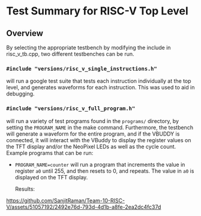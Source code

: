 # Test Summary for RISC-V Top Level

## Overview

By selecting the appropriate testbench by modifying the include in risc_v_tb.cpp, two different testbenches can be run. 
### `#include "versions/risc_v_single_instructions.h"` 
will run a google test suite that tests each instruction individually at the top level, and generates waveforms for each instruction. This was used to aid in debugging.

### `#include "versions/risc_v_full_program.h"` 
will run a variety of test programs found in the `programs/` directory, by setting the `PROGRAM_NAME` in the make command. Furthermore, the testbench will generate a waveform for the entire program, and if the VBUDDY is connected, it will interact with the VBuddy to display the register values on the TFT display and/or the NeoPixel LEDs as well as the cycle count. Example programs that can be run:
    
- `PROGRAM_NAME=counter` will run a program that increments the value in register `a0` until 255, and then resets to 0, and repeats. The value in `a0` is displayed on the TFT display.

  Results:

https://github.com/SanjitRaman/Team-10-RISC-V/assets/51057192/2492e76d-793d-4d1b-a8fe-2ea2dc4fc37d

